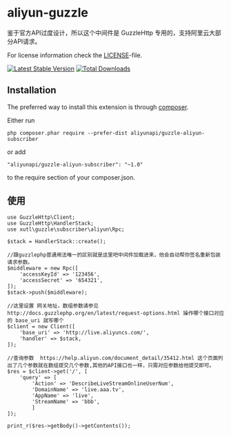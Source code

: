 # aliyun-guzzle

鉴于官方API过度设计，所以这个中间件是 GuzzleHttp 专用的，支持阿里云大部分API请求。

For license information check the [LICENSE](LICENSE)-file.

[![Latest Stable Version](https://poser.pugx.org/aliyunapi/guzzle-aliyun-subscriber/v/stable.png)](https://packagist.org/packages/aliyunapi/guzzle-aliyun-subscriber)
[![Total Downloads](https://poser.pugx.org/aliyunapi/guzzle-aliyun-subscriber/downloads.png)](https://packagist.org/packages/aliyunapi/guzzle-aliyun-subscriber)

Installation
------------

The preferred way to install this extension is through [composer](http://getcomposer.org/download/).

Either run

```
php composer.phar require --prefer-dist aliyunapi/guzzle-aliyun-subscriber
```

or add

```
"aliyunapi/guzzle-aliyun-subscriber": "~1.0"
```

to the require section of your composer.json.


使用
------------
````
use GuzzleHttp\Client;
use GuzzleHttp\HandlerStack;
use xutl\guzzle\subscriber\aliyun\Rpc;

$stack = HandlerStack::create();

//跟guzzlephp普通用法唯一的区别就是这里吧中间件加载进来，他会自动帮你签名重新包装请求参数。
$middleware = new Rpc([
    'accessKeyId' => '123456',
    'accessSecret' => '654321',
]);
$stack->push($middleware);

//这里设置 网关地址，数组参数请参见 http://docs.guzzlephp.org/en/latest/request-options.html 操作哪个接口对应的 base_uri 就写哪个
$client = new Client([
    'base_uri' => 'http://live.aliyuncs.com/',
    'handler' => $stack,
]);

//查询参数  https://help.aliyun.com/document_detail/35412.html 这个页面列出了几个参数就在数组提交几个参数,其他的API接口也一样，只需对应参数给他提交即可。
$res = $client->get('/', [
    'query' => [
        'Action' => 'DescribeLiveStreamOnlineUserNum',
        'DomainName' => 'live.aaa.tv',
        'AppName' => 'live',
        'StreamName' => 'bbb',
        ]
]);

print_r($res->getBody()->getContents());
````